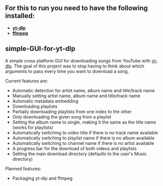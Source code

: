 ## For this to run you need to have the following installed:
+ [**yt-dlp**](https://github.com/yt-dlp/yt-dlp#installation)
+ [**ffmpeg**](https://ffmpeg.org/download.html)

## simple-GUI-for-yt-dlp
A simple cross platform GUI for downloading songs from YouTube with [yt-dlp](https://github.com/yt-dlp/yt-dlp).
The goal of this project was to stop having to think about which arguments to pass every time you want to download a song.

Current features are:
+ Automatic detection for artist name, album name and title/track name
+ Manually setting artist name, album name and title/track name
+ Automatic metadata embedding
+ Downloading playlists
+ Partially downloading playlists from one index to the other
+ Only downloading the given song from a playlist
+ Setting the album name to single, making it the same as the title name (works for playlists)
+ Automatically switching to video title if there is no track name available
+ Automatically switching to playlist name if there is no album available
+ Automatically switching to channel name if there is no artist available
+ A progress bar for the download of both videos and playlists
+ Setting the main download directory (defaults to the user's Music directory)

Planned features:
+ Packaging yt-dlp and ffmpeg

